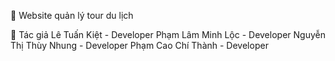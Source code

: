 📌 Website quản lý tour du lịch

🚀 Tác giả
Lê Tuấn Kiệt - Developer
Phạm Lâm Minh Lộc - Developer
Nguyễn Thị Thùy Nhung - Developer
Phạm Cao Chí Thành - Developer
